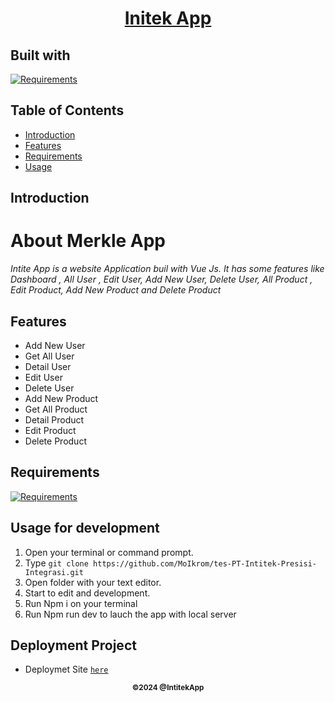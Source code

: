 <h1 align="center"><u> Initek App</u></h1>
<p align="left">
<h2>Built with</h2>
</p>

[![Requirements](https://skillicons.dev/icons?i=vue)](https://skillicons.dev)
<br>

## Table of Contents

- [Introduction](#introduction)
- [Features](#features)
- [Requirements](#requirements)
- [Usage](#usage-for-development)

## Introduction

# **About Merkle App**

_Intite App is a website Application buil with Vue Js. It has some features like Dashboard , All User , Edit User, Add New User, Delete User, All Product , Edit Product, Add New Product and Delete Product_

## Features

- Add New User
- Get All User
- Detail User
- Edit User
- Delete User
- Add New Product
- Get All Product
- Detail Product
- Edit Product
- Delete Product

## Requirements

[![Requirements](https://skillicons.dev/icons?i=vue,vscode,vercel)](https://skillicons.dev)

## Usage for development

1. Open your terminal or command prompt.
2. Type `git clone https://github.com/MoIkrom/tes-PT-Intitek-Presisi-Integrasi.git`
3. Open folder with your text editor.
4. Start to edit and development.
5. Run Npm i on your terminal
6. Run Npm run dev to lauch the app with local server

## Deployment Project

- Deploymet Site [`here`](https://intitek-app.vercel.app/)

<p align="center"><sub><b>&copy;2024 @IntitekApp</b></sub></p>
